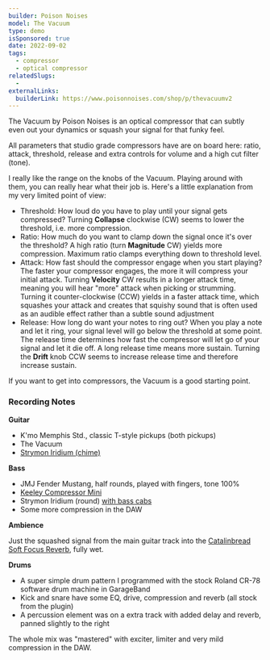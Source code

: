 ```yaml
---
builder: Poison Noises
model: The Vacuum
type: demo
isSponsored: true
date: 2022-09-02
tags:
  - compressor
  - optical compressor
relatedSlugs:
  -
externalLinks:
  builderLink: https://www.poisonnoises.com/shop/p/thevacuumv2
---
```


The Vacuum by Poison Noises is an optical compressor that can subtly even out your dynamics or squash your signal for that funky feel.

All parameters that studio grade compressors have are on board here: ratio, attack, threshold, release and extra controls for volume and a high cut filter (tone).

I really like the range on the knobs of the Vacuum. Playing around with them, you can really hear what their job is. Here's a little explanation from my very limited point of view:

- Threshold: How loud do you have to play until your signal gets compressed? Turning **Collapse** clockwise (CW) seems to lower the threshold, i.e. more compression.
- Ratio: How much do you want to clamp down the signal once it's over the threshold? A high ratio (turn **Magnitude** CW) yields more compression. Maximum ratio clamps everything down to threshold level.
- Attack: How fast should the compressor engage when you start playing? The faster your compressor engages, the more it will compress your initial attack. Turning **Velocity** CW results in a longer attack time, meaning you will hear "more" attack when picking or strumming. Turning it counter-clockwise (CCW) yields in a faster attack time, which squashes your attack and creates that squishy sound that is often used as an audible effect rather than a subtle sound adjustment
- Release: How long do want your notes to ring out? When you play a note and let it ring, your signal level will go below the threshold at some point. The release time determines how fast the compressor will let go of your signal and let it die off. A long release time means more sustain. Turning the **Drift** knob CCW seems to increase release time and therefore increase sustain.

If you want to get into compressors, the Vacuum is a good starting point.

### Recording Notes

**Guitar**

- K'mo Memphis Std., classic T-style pickups (both pickups)
- The Vacuum
- [Strymon Iridium (chime)](/demos/strymon-iridium)

**Bass**

- JMJ Fender Mustang, half rounds, played with fingers, tone 100%
- [Keeley Compressor Mini](/demos/keeley-electronics-compressor-mini)
- Strymon Iridium (round) [with bass cabs](/posts/strymon-iridium-bass-ownhammer-ir/)
- Some more compression in the DAW

**Ambience**

Just the squashed signal from the main guitar track into the [Catalinbread Soft Focus Reverb](/demos/catalinbread-soft-focus), fully wet.

**Drums**

- A super simple drum pattern I programmed with the stock Roland CR-78 software drum machine in GarageBand
- Kick and snare have some EQ, drive, compression and reverb (all stock from the plugin)
- A percussion element was on a extra track with added delay and reverb, panned slightly to the right

The whole mix was "mastered" with exciter, limiter and very mild compression in the DAW.
